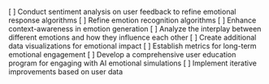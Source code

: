 [ ] Conduct sentiment analysis on user feedback to refine emotional response algorithms
[ ] Refine emotion recognition algorithms
[ ] Enhance context-awareness in emotion generation
[ ] Analyze the interplay between different emotions and how they influence each other
[ ] Create additional data visualizations for emotional impact
[ ] Establish metrics for long-term emotional engagement
[ ] Develop a comprehensive user education program for engaging with AI emotional simulations
[ ] Implement iterative improvements based on user data